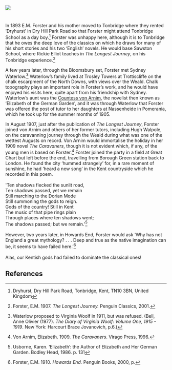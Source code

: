 <a href="https://juncture-digital.org"><img src="https://juncture-digital.org/images/ve-button.png"/></a>

<param author="Diana Hirst" banner="https://stor.artstor.org/stor/f3df3254-575f-4f32-ae8b-198c806e9d50" layout="vtl" title="E.M. Forster" ve-config/>

<param eid="Q936183" ve-entity="Tonbridge"/>
<param eid="Q1920945" ve-entity="Trottiscliffe"/>
<param eid="Q2298322" ve-entity="Weald"/>
<param eid="Q5598954" ve-entity="Great Chart"/>
<param eid="Q2001391" ve-entity="Borough Green"/>

#

In 1893 E.M. Forster and his mother moved to Tonbridge  where they rented ‘Dryhurst’ in Dry Hill Park Road so that Forster might attend Tonbridge School as a day boy.[^ref1] Forster was unhappy here, although it is to Tonbridge that he owes the deep love of the classics on which he draws for many of his short stories and his two ‘English’ novels. He would base Sawston School, where Rickie Elliot teaches in _The Longest Journey_, on his Tonbridge experience.[^ref2]
<param ve-image-v2 manifest="https://iiif.juncture-digital.org/wc:Tonbridge_School%2C_from_the_cricket_field.jpg/manifest.json">

A few years later, through the Bloomsbury set, Forster met Sydney Waterlow.[^ref3] Waterlow’s family lived at Trosley Towers at Trottiscliffe on the chalk escarpment of the North Downs, with views over the Weald. Chalk topography plays an important role in Forster’s work, and he would have enjoyed his visits here, quite apart from his friendship with Sydney. Waterlow’s aunt was the [Countess von Arnim](/20c-von-arnim-biography), the novelist then known as ‘Elizabeth of the German Garden’, and it was through Waterlow that Forster was offered the post of tutor to her daughters at Nassenheide in Pomerania, which he took up for the summer months of 1905.
<param ve-image-v2 manifest="https://iiif.juncture-digital.org/wc:North_Downs_at_Trottiscliffe.jpg/manifest.json">

In August 1907, just after the publication of _The Longest Journey_, Forster joined von Arnim and others of her former tutors, including Hugh Walpole, on the caravanning journey through the Weald during what was one of the wettest Augusts on record. Von Arnim would immortalise the holiday in her 1909 novel _The Caravaners_, though it is not evident which, if any, of the young men is based on Forster.[^ref4] Forster joined the party in a field at Great Chart but left before the end, travelling from Borough Green station back to London. He found the city ‘hummed strangely’ for, in a rare moment of sunshine, he had ‘heard a new song’ in the Kent countryside which he recorded in this poem.   
<br/>
'Ten shadows flecked the sunlit road,   
Ten shadows passed, yet we remain   
Still marching to the Dorian Mode   
Still summoning the gods to reign.   
Gods of the country! Still in Kent   
The music of that pipe rings plain   
Through places where ten shadows went;   
The shadows passed; but we remain.'[^ref5]
<br/><br/>
However, two years later, in Howards End, Forster would ask ‘Why has not England a great mythology? . . . Deep and true as the native imagination can be, it seems to have failed here.’[^ref6]
<br/><br/>
Alas, our Kentish gods had failed to dominate the classical ones!
<param ve-image-v2 manifest="https://iiif.juncture-digital.org/wc:Cricket_pitch%2C_Great_Chart_-_geograph.org.uk_-_2479477.jpg/manifest.json">

## References

[^ref1]: Dryhurst, Dry Hill Park Road, Tonbridge, Kent, TN10 3BN, United Kingdom   
[^ref2]: Forster, E.M. 1907. _The Longest Journey._ Penguin Classics, 2001.    
[^ref3]: Waterlow proposed to Virginia Woolf in 1911, but was refused. (Bell, Anne Olivier (1977). _The Diary of Virginia Woolf: Volume One, 1915 - 1919_. New York: Harcourt Brace Jovanovich, p.6.)    
[^ref4]: Von Arnim, Elizabeth. 1909. _The Caravaners_. Virago Press, 1996.    
[^ref5]: Usborne, Karen. ‘Elizabeth’: the Author of Elizabeth and Her German Garden. Bodley Head, 1986. p. 131    
[^ref6]: Forster, E.M. 1910. _Howards End._ Penguin Books, 2000, p.
